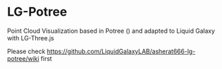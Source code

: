 LG-Potree
===============
Point Cloud Visualization based in Potree () and adapted to Liquid Galaxy with LG-Three.js

Please check https://github.com/LiquidGalaxyLAB/asherat666-lg-potree/wiki first
